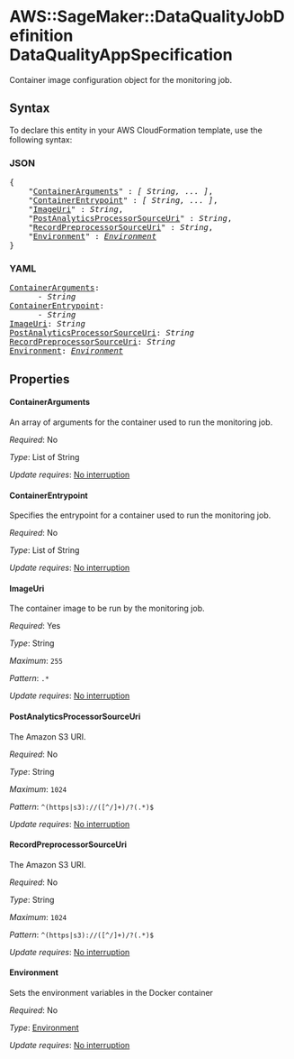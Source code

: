 # AWS::SageMaker::DataQualityJobDefinition DataQualityAppSpecification

Container image configuration object for the monitoring job.

## Syntax

To declare this entity in your AWS CloudFormation template, use the following syntax:

### JSON

<pre>
{
    "<a href="#containerarguments" title="ContainerArguments">ContainerArguments</a>" : <i>[ String, ... ]</i>,
    "<a href="#containerentrypoint" title="ContainerEntrypoint">ContainerEntrypoint</a>" : <i>[ String, ... ]</i>,
    "<a href="#imageuri" title="ImageUri">ImageUri</a>" : <i>String</i>,
    "<a href="#postanalyticsprocessorsourceuri" title="PostAnalyticsProcessorSourceUri">PostAnalyticsProcessorSourceUri</a>" : <i>String</i>,
    "<a href="#recordpreprocessorsourceuri" title="RecordPreprocessorSourceUri">RecordPreprocessorSourceUri</a>" : <i>String</i>,
    "<a href="#environment" title="Environment">Environment</a>" : <i><a href="dataqualityappspecification-environment.md">Environment</a></i>
}
</pre>

### YAML

<pre>
<a href="#containerarguments" title="ContainerArguments">ContainerArguments</a>: <i>
      - String</i>
<a href="#containerentrypoint" title="ContainerEntrypoint">ContainerEntrypoint</a>: <i>
      - String</i>
<a href="#imageuri" title="ImageUri">ImageUri</a>: <i>String</i>
<a href="#postanalyticsprocessorsourceuri" title="PostAnalyticsProcessorSourceUri">PostAnalyticsProcessorSourceUri</a>: <i>String</i>
<a href="#recordpreprocessorsourceuri" title="RecordPreprocessorSourceUri">RecordPreprocessorSourceUri</a>: <i>String</i>
<a href="#environment" title="Environment">Environment</a>: <i><a href="dataqualityappspecification-environment.md">Environment</a></i>
</pre>

## Properties

#### ContainerArguments

An array of arguments for the container used to run the monitoring job.

_Required_: No

_Type_: List of String

_Update requires_: [No interruption](https://docs.aws.amazon.com/AWSCloudFormation/latest/UserGuide/using-cfn-updating-stacks-update-behaviors.html#update-no-interrupt)

#### ContainerEntrypoint

Specifies the entrypoint for a container used to run the monitoring job.

_Required_: No

_Type_: List of String

_Update requires_: [No interruption](https://docs.aws.amazon.com/AWSCloudFormation/latest/UserGuide/using-cfn-updating-stacks-update-behaviors.html#update-no-interrupt)

#### ImageUri

The container image to be run by the monitoring job.

_Required_: Yes

_Type_: String

_Maximum_: <code>255</code>

_Pattern_: <code>.*</code>

_Update requires_: [No interruption](https://docs.aws.amazon.com/AWSCloudFormation/latest/UserGuide/using-cfn-updating-stacks-update-behaviors.html#update-no-interrupt)

#### PostAnalyticsProcessorSourceUri

The Amazon S3 URI.

_Required_: No

_Type_: String

_Maximum_: <code>1024</code>

_Pattern_: <code>^(https|s3)://([^/]+)/?(.*)$</code>

_Update requires_: [No interruption](https://docs.aws.amazon.com/AWSCloudFormation/latest/UserGuide/using-cfn-updating-stacks-update-behaviors.html#update-no-interrupt)

#### RecordPreprocessorSourceUri

The Amazon S3 URI.

_Required_: No

_Type_: String

_Maximum_: <code>1024</code>

_Pattern_: <code>^(https|s3)://([^/]+)/?(.*)$</code>

_Update requires_: [No interruption](https://docs.aws.amazon.com/AWSCloudFormation/latest/UserGuide/using-cfn-updating-stacks-update-behaviors.html#update-no-interrupt)

#### Environment

Sets the environment variables in the Docker container

_Required_: No

_Type_: <a href="dataqualityappspecification-environment.md">Environment</a>

_Update requires_: [No interruption](https://docs.aws.amazon.com/AWSCloudFormation/latest/UserGuide/using-cfn-updating-stacks-update-behaviors.html#update-no-interrupt)

